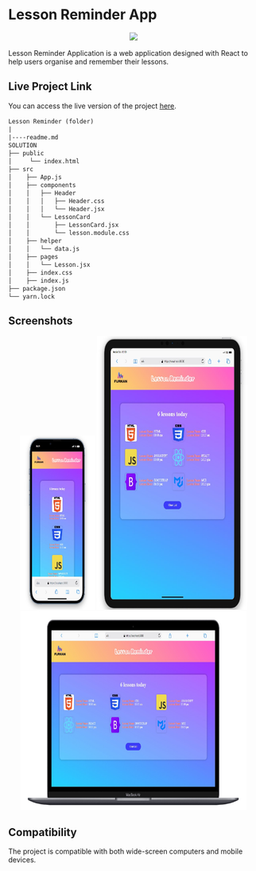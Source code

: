 # Lesson Reminder App

<div align="center">
  <img src="./public/assets/lesson.gif" />
</div>

Lesson Reminder Application is a web application designed with React to help users organise and remember their lessons.

## Live Project Link

You can access the live version of the project [here]().

```
Lesson Reminder (folder)
|
|----readme.md         
SOLUTION
├── public
│     └── index.html
├── src
│    ├── App.js
│    ├── components
│    │   ├── Header
│    │   │   ├── Header.css
│    │   │   └── Header.jsx
│    │   └── LessonCard
│    │       ├── LessonCard.jsx
│    │       └── lesson.module.css
│    ├── helper
│    │   └── data.js
│    ├── pages
│    │   └── Lesson.jsx
│    ├── index.css
│    ├── index.js
├── package.json
└── yarn.lock

```

## Screenshots

<div align="center">
  <img src="./public/assets/Screenshot_1.jpg"  width="30%" height="350" />
  <img src="./public/assets/Screenshot_2.jpg"  width="60%" height="550" />
  <img src="./public/assets/Screenshot_3.jpg"  width="90%" height="400" />
</div>

## Compatibility

The project is compatible with both wide-screen computers and mobile devices.